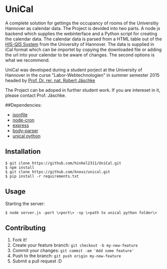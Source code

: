# UniCal

A complete solution for gettings the occupancy of rooms of the Universitiy Hannover as calendar data.
The Project is devided into two parts. A node js backend which supplies the webinterface and a Python script for creating the calendar data. 
The calendar data is parsed from a HTML table out of the [HIS-QIS System](https://qis.verwaltung.uni-hannover.de/) from the University of Hannover.
The data is supplied in iCal format which can be importet by copying the downloaded file or adding the url into your calendar to be aware of changes.
The second options is what we recommend.

UniCal was developed during a student porject at the University of Hannover in the curse "Labor-Webtechnologien" in summer semester 2015 headed by [Prof. Dr. rer. nat. Robert Jäschke](https://github.com/rjoberon)

The Project can be adoped in further student work. If you are intereset in it, please contact Prof. Jäschke.


##Dependencies:
- [jsonfile](https://www.npmjs.com/package/jsonfile)
- [node-cron](https://github.com/ncb000gt/node-cron)
- [express](https://www.npmjs.com/package/express)
- [body-parser](https://www.npmjs.com/package/body-parser)
- [unical python](https://github.com/knoxz/unical)

## Installation

    $ git clone https://github.com/hinkel2311/UniCal.git
    $ npm install
    $ git clone https://github.com/knoxz/unical.git
    $ pip install -r requirements.txt

## Usage
Starting the server:

    $ node server.js -port \<port\> -sp \<path to unical python folder\>



## Contributing

1. Fork it!
2. Create your feature branch: `git checkout -b my-new-feature`
3. Commit your changes: `git commit -am 'Add some feature'`
4. Push to the branch: `git push origin my-new-feature`
5. Submit a pull request :D

